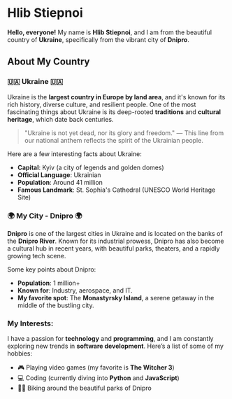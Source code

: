 # Hlib Stiepnoi

**Hello, everyone!** My name is **Hlib Stiepnoi**, and I am from the beautiful country of **Ukraine**, specifically from the vibrant city of **Dnipro**.

## About My Country

### 🇺🇦 **Ukraine** 🇺🇦
Ukraine is the **largest country in Europe by land area**, and it's known for its rich history, diverse culture, and resilient people. One of the most fascinating things about Ukraine is its deep-rooted **traditions** and **cultural heritage**, which date back centuries. 

> "Ukraine is not yet dead, nor its glory and freedom." — This line from our national anthem reflects the spirit of the Ukrainian people.

Here are a few interesting facts about Ukraine:
- **Capital**: Kyiv (a city of legends and golden domes)
- **Official Language**: Ukrainian
- **Population**: Around 41 million
- **Famous Landmark**: St. Sophia's Cathedral (UNESCO World Heritage Site)

### 🌍 **My City - Dnipro** 🌍
**Dnipro** is one of the largest cities in Ukraine and is located on the banks of the **Dnipro River**. Known for its industrial prowess, Dnipro has also become a cultural hub in recent years, with beautiful parks, theaters, and a rapidly growing tech scene.

Some key points about Dnipro:
- **Population**: 1 million+
- **Known for**: Industry, aerospace, and IT.
- **My favorite spot**: The **Monastyrsky Island**, a serene getaway in the middle of the bustling city.

### My Interests:
I have a passion for **technology** and **programming**, and I am constantly exploring new trends in **software development**. Here’s a list of some of my hobbies:
- 🎮 Playing video games (my favorite is **The Witcher 3**)
- 💻 Coding (currently diving into **Python** and **JavaScript**)
- 🚴‍♂️ Biking around the beautiful parks of Dnipro
